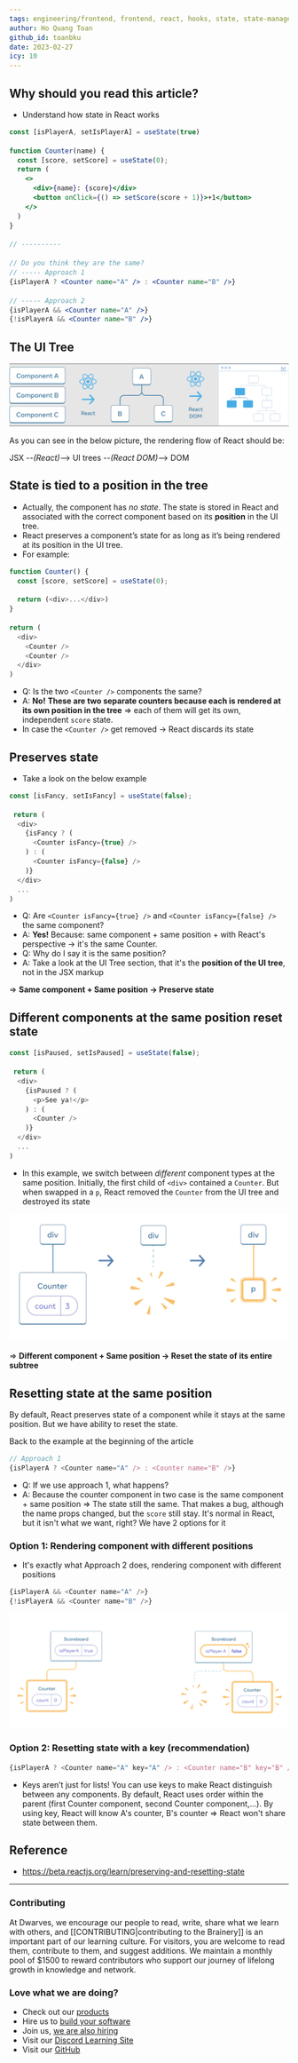 ```yaml
---
tags: engineering/frontend, frontend, react, hooks, state, state-management
author: Ho Quang Toan
github_id: toanbku
date: 2023-02-27
icy: 10
---
```


## Why should you read this article?
- Understand how state in React works

```jsx
const [isPlayerA, setIsPlayerA] = useState(true)

function Counter(name) {
  const [score, setScore] = useState(0);
  return (
    <>
      <div>{name}: {score}</div>
      <button onClick={() => setScore(score + 1)}>+1</button>
    </>
  )
}

// ----------

// Do you think they are the same?
// ----- Approach 1
{isPlayerA ? <Counter name="A" /> : <Counter name="B" />}

// ----- Approach 2
{isPlayerA && <Counter name="A" />}
{!isPlayerA && <Counter name="B" />}


```

## The UI Tree
![UI Tree](../../_assets/ui_tree.png)

As you can see in the below picture, the rendering flow of React should be:

JSX --*(React)*--> UI trees --*(React DOM)*--> DOM

## State is tied to a position in the tree
- Actually, the component has *no state*. The state is stored in React and associated with the correct component based on its **position** in the UI tree.
- React preserves a component’s state for as long as it’s being rendered at its position in the UI tree.
- For example:

```js
function Counter() {
  const [score, setScore] = useState(0);

  return (<div>...</div>)
}

return (
  <div>
    <Counter />
    <Counter />
  </div>
)
```

- Q: Is the two `<Counter />` components the same?
- A: **No!** **These are two separate counters because each is rendered at its own position in the tree** => each of them will get its own, independent `score` state.
- In case the `<Counter />` get removed -> React discards its state

## Preserves state
- Take a look on the below example

```js
const [isFancy, setIsFancy] = useState(false);

 return (
  <div>
    {isFancy ? (
      <Counter isFancy={true} />
    ) : (
      <Counter isFancy={false} />
    )}
  </div>
  ...
)
```

- Q: Are `<Counter isFancy={true} />` and `<Counter isFancy={false} />` the same component?
- A: **Yes!** Because: same component + same position + with React's perspective -> it's the same Counter.
- Q: Why do I say it is the same position?
- A: Take a look at the UI Tree section, that it's the **position of the UI tree**, not in the JSX markup

=> **Same component + Same position -> Preserve state**

## Different components at the same position reset state
```js
const [isPaused, setIsPaused] = useState(false);

 return (
  <div>
    {isPaused ? (
      <p>See ya!</p>
    ) : (
      <Counter />
    )}
  </div>
  ...
)
```
- In this example, we switch between *different* component types at the same position. Initially, the first child of `<div>` contained a `Counter`. But when swapped in a `p`, React removed the `Counter` from the UI tree and destroyed its state

![`Counter` is deleted, and the `p` is added](../../_assets/diff-comp-same-position.png)

=> **Different component + Same position -> Reset the state of its entire subtree**

## Resetting state at the same position

By default, React preserves state of a component while it stays at the same position. But we have ability to reset the state.

Back to the example at the beginning of the article

```js
// Approach 1
{isPlayerA ? <Counter name="A" /> : <Counter name="B" />}
```

- Q: If we use approach 1, what happens?
- A: Because the counter component in two case is the same component + same position => The state still the same. That makes a bug, although the name props changed, but the `score` still stay. It's normal in React, but it isn't what we want, right? We have 2 options for it


### Option 1: Rendering component with different positions
- It's exactly what Approach 2 does, rendering component with different positions

```js
{isPlayerA && <Counter name="A" />}
{!isPlayerA && <Counter name="B" />}
```
![Option 1](../../_assets/opt1-diff-position.png)

### Option 2: Resetting state with a key (recommendation)

```js
{isPlayerA ? <Counter name="A" key="A" /> : <Counter name="B" key="B" />}
```

- Keys aren’t just for lists! You can use keys to make React distinguish between any components. By default, React uses order within the parent (first Counter component, second Counter component,...). By using key, React will know A's counter, B's counter => React won't share state between them.

## Reference
- https://beta.reactjs.org/learn/preserving-and-resetting-state


---
<!-- cta -->
### Contributing

At Dwarves, we encourage our people to read, write, share what we learn with others, and [[CONTRIBUTING|contributing to the Brainery]] is an important part of our learning culture. For visitors, you are welcome to read them, contribute to them, and suggest additions. We maintain a monthly pool of $1500 to reward contributors who support our journey of lifelong growth in knowledge and network.

### Love what we are doing?

- Check out our [products](https://superbits.co)
- Hire us to [build your software](https://d.foundation)
- Join us, [we are also hiring](https://github.com/dwarvesf/WeAreHiring)
- Visit our [Discord Learning Site](https://discord.gg/dzNBpNTVEZ)
- Visit our [GitHub](https://github.com/dwarvesf)